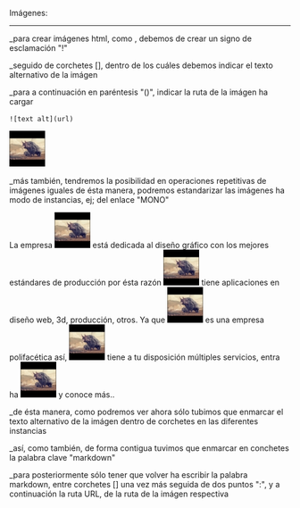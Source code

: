 
Imágenes:
_________

_para crear imágenes html, como <img>, debemos de crear un signo de esclamación "!"

_seguido de corchetes [], dentro de los cuáles debemos indicar el texto alternativo de la imágen

_para a continuación en paréntesis "()", indicar la ruta de la imágen ha cargar

    ![text alt](url) 

![imagenLogo](img/CG.jpg)


_más también, tendremos la posibilidad en operaciones repetitivas de imágenes iguales de ésta manera, podremos estandarizar las imágenes ha modo de instancias, ej; del enlace "MONO"


La empresa ![ Logo_Mono][markdown] está dedicada al diseño gráfico con los mejores estándares de producción por ésta razón ![ Logo_Mono][markdown] tiene aplicaciones en diseño web, 3d, producción, otros. Ya que ![ Logo_Mono][markdown] es una empresa polifacética así, ![ Logo_Mono][markdown] tiene a tu disposición múltiples servicios, entra ha ![ Logo_Mono][markdown] y conoce más..

[markdown]: img/CG.jpg


_de ésta manera, como podremos ver ahora sólo tubimos que enmarcar el texto alternativo de la imágen dentro de corchetes en las diferentes instancias

_así, como también, de forma contigua tuvimos que enmarcar en conchetes la palabra clave "markdown"

_para posteriormente sólo tener que volver ha escribir la palabra markdown, entre corchetes [] una vez más seguida de dos puntos ":", y a continuación la ruta URL, de la ruta de la imágen respectiva



